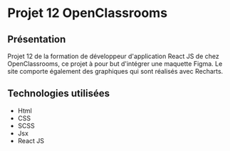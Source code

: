# Projet 12 OpenClassrooms

## Présentation

Projet 12 de la formation de développeur d'application React JS de chez OpenClassrooms, ce projet à pour but d'intégrer une maquette Figma. Le site comporte également des graphiques qui sont réalisés avec Recharts. 


## Technologies utilisées

- Html 
- CSS  
- SCSS
- Jsx
- React JS

